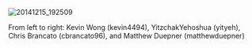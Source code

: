 ![20141215_192509](https://cloud.githubusercontent.com/assets/8998798/5446762/6690c15a-8491-11e4-80ce-f98d1f4ce376.jpg)

From left to right:
Kevin Wong (kevin4494), YitzchakYehoshua (yityeh), Chris Brancato (cbrancato96), and Matthew Duepner (matthewduepner)
